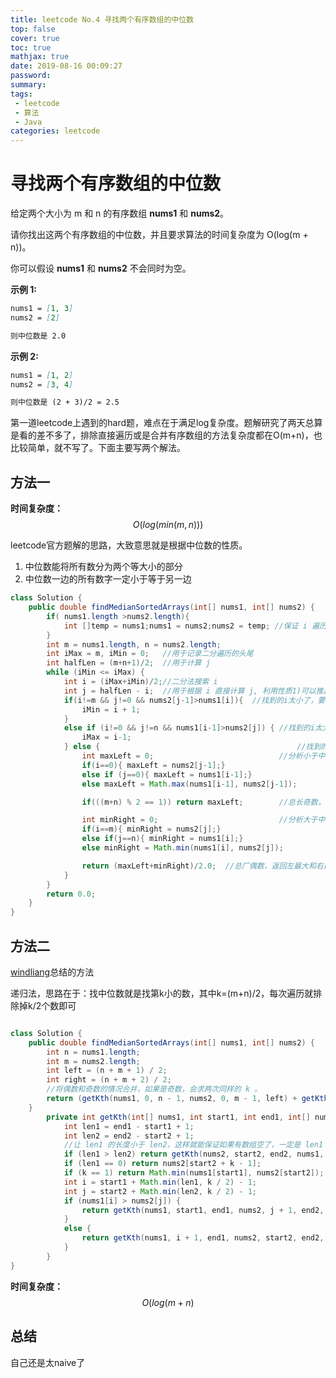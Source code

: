 ```yaml
---
title: leetcode No.4 寻找两个有序数组的中位数
top: false
cover: true
toc: true
mathjax: true
date: 2019-08-16 00:09:27
password:
summary:
tags:
 - leetcode
 - 算法
 - Java
categories: leetcode
---
```


# 寻找两个有序数组的中位数

给定两个大小为 m 和 n 的有序数组 **nums1** 和 **nums2**。

请你找出这两个有序数组的中位数，并且要求算法的时间复杂度为 O(log(m + n))。

你可以假设 **nums1** 和 **nums2** 不会同时为空。

**示例 1:**

```markdown
nums1 = [1, 3]
nums2 = [2]

则中位数是 2.0
```

**示例 2:**

```markdown
nums1 = [1, 2]
nums2 = [3, 4]

则中位数是 (2 + 3)/2 = 2.5
```

第一道leetcode上遇到的hard题，难点在于满足log复杂度。题解研究了两天总算是看的差不多了，排除直接遍历或是合并有序数组的方法复杂度都在O(m+n)，也比较简单，就不写了。下面主要写两个解法。

## 方法一

**时间复杂度：** $$O(log(min(m,n)))$$

leetcode官方题解的思路，大致意思就是根据中位数的性质。  

1) 中位数能将所有数分为两个等大小的部分
2) 中位数一边的所有数字一定小于等于另一边

```java
class Solution {
    public double findMedianSortedArrays(int[] nums1, int[] nums2) {
        if( nums1.length >nums2.length){
            int []temp = nums1;nums1 = nums2;nums2 = temp; //保证 i 遍历的一定是较短数组
        }
        int m = nums1.length, n = nums2.length;
        int iMax = m, iMin = 0;   //用于记录二分遍历的头尾
        int halfLen = (m+n+1)/2;  //用于计算 j
        while (iMin <= iMax) {
            int i = (iMax+iMin)/2;//二分法搜索 i
            int j = halfLen - i;  //用于根据 i 直接计算 j, 利用性质1)可以推出
            if(i!=m && j!=0 && nums2[j-1]>nums1[i]){  //找到的i太小了，要往大了找
                iMin = i + 1;
            }
            else if (i!=0 && j!=n && nums1[i-1]>nums2[j]) { //找到的i太大了，要往小了找
                iMax = i-1;
            } else {                                            //找到的i刚好满足中位数性质，并分类讨论边界情况返回答案
                int maxLeft = 0;                            //分析小于中位数的部分
                if(i==0){ maxLeft = nums2[j-1];}
                else if (j==0){ maxLeft = nums1[i-1];}
                else maxLeft = Math.max(nums1[i-1], nums2[j-1]);

                if(((m+n) % 2 == 1)) return maxLeft;        //总长奇数，直接返回左半边的最大值为中位数

                int minRight = 0;                           //分析大于中位数的部分
                if(i==m){ minRight = nums2[j];}
                else if(j==n){ minRight = nums1[i];}
                else minRight = Math.min(nums1[i], nums2[j]);

                return (maxLeft+minRight)/2.0;  //总厂偶数，返回左最大和右最小的平均数
            }
        }
        return 0.0;
    }
}
```

## 方法二

[windliang](https://leetcode-cn.com/problems/two-sum/solution/xiang-xi-tong-su-de-si-lu-fen-xi-duo-jie-fa-by-w-2/)总结的方法

递归法，思路在于：找中位数就是找第k小的数，其中k=(m+n)/2，每次遍历就排除掉k/2个数即可

```java

class Solution {
    public double findMedianSortedArrays(int[] nums1, int[] nums2) {
        int n = nums1.length;
        int m = nums2.length;
        int left = (n + m + 1) / 2;
        int right = (n + m + 2) / 2;
        //将偶数和奇数的情况合并，如果是奇数，会求两次同样的 k 。
        return (getKth(nums1, 0, n - 1, nums2, 0, m - 1, left) + getKth(nums1, 0, n - 1, nums2, 0, m - 1, right)) * 0.5;  
    }
        private int getKth(int[] nums1, int start1, int end1, int[] nums2, int start2, int end2, int k) {
            int len1 = end1 - start1 + 1;
            int len2 = end2 - start2 + 1;
            //让 len1 的长度小于 len2，这样就能保证如果有数组空了，一定是 len1
            if (len1 > len2) return getKth(nums2, start2, end2, nums1, start1, end1, k);
            if (len1 == 0) return nums2[start2 + k - 1];
            if (k == 1) return Math.min(nums1[start1], nums2[start2]);
            int i = start1 + Math.min(len1, k / 2) - 1;
            int j = start2 + Math.min(len2, k / 2) - 1;
            if (nums1[i] > nums2[j]) {
                return getKth(nums1, start1, end1, nums2, j + 1, end2, k - (j - start2 + 1));
            }
            else {
                return getKth(nums1, i + 1, end1, nums2, start2, end2, k - (i - start1 + 1));
            }
        }
}
```
**时间复杂度：** $$O(log(m+n)$$

## 总结

自己还是太naive了
